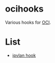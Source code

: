 # ocihooks

Various hooks for [OCI](https://github.com/opencontainers/runtime-spec).

# List

* [ipvlan hook](ipvlan/)
